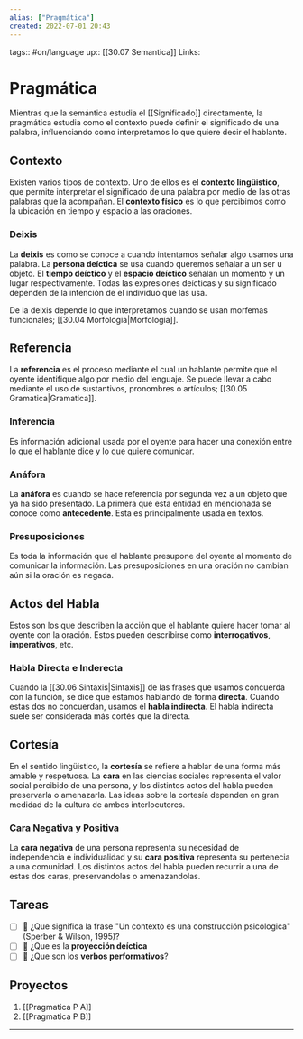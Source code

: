 ```yaml
---
alias: ["Pragmática"]
created: 2022-07-01 20:43
---
```

tags:: #on/language 
up:: [[30.07 Semantica]]
Links: 
# Pragmática
Mientras que la semántica estudia el [[Significado]] directamente, la pragmática estudia como el contexto puede definir el significado de una palabra, influenciando como interpretamos lo que quiere decir el hablante.

## Contexto
Existen varios tipos de contexto. Uno de ellos es el **contexto lingüistico**, que permite interpretar el significado de una palabra por medio de las otras palabras que la acompañan. El **contexto físico** es lo que percibimos como la ubicación en tiempo y espacio a las oraciones.

### Deixis
La **deixis** es como se conoce a cuando intentamos señalar algo usamos una palabra. La **persona deíctica** se usa cuando queremos señalar a un ser u objeto. El **tiempo deíctico** y el **espacio deíctico** señalan un momento y un lugar respectivamente. Todas las expresiones deícticas y su significado dependen de la intención de el individuo que las usa.

De la deixis depende lo que interpretamos cuando se usan morfemas funcionales; [[30.04 Morfologia|Morfología]].

## Referencia
La **referencia** es el proceso mediante el cual un hablante permite que el oyente identifique algo por medio del lenguaje. Se puede llevar a cabo mediante el uso de sustantivos, pronombres o artículos; [[30.05 Gramatica|Gramatica]].

### Inferencia
Es información adicional usada por el oyente para hacer una conexión entre lo que el hablante dice y lo que quiere comunicar.

### Anáfora
La **anáfora** es cuando se hace referencia por segunda vez a un objeto que ya ha sido presentado. La primera que esta entidad en mencionada se conoce como **antecedente**. Esta es principalmente usada en textos.

### Presuposiciones
Es toda la información que el hablante presupone del oyente al momento de comunicar la información. Las presuposiciones en una oración no cambian aún si la oración es negada.

## Actos del Habla
Estos son los que describen la acción que el hablante quiere hacer tomar al oyente con la oración. Estos pueden describirse como **interrogativos**, **imperativos**, etc.

### Habla Directa e Inderecta
Cuando la [[30.06 Sintaxis|Sintaxis]] de las frases que usamos concuerda con la función, se dice que estamos hablando de forma **directa**. Cuando estas dos no concuerdan, usamos el **habla indirecta**. El habla indirecta suele ser considerada más cortés que la directa.

## Cortesía
En el sentido lingüistico, la **cortesía** se refiere a hablar de una forma más amable y respetuosa. La **cara** en las ciencias sociales representa el valor social percibido de una persona, y los distintos actos del habla pueden preservarla o amenazarla. Las ideas sobre la cortesía dependen en gran medidad de la cultura de ambos interlocutores.

### Cara Negativa y Positiva
La **cara negativa** de una persona representa su necesidad de independencia e individualidad y su **cara positiva** representa su pertenecia a una comunidad. Los distintos actos del habla pueden recurrir a una de estas dos caras, preservandolas o amenazandolas.

## Tareas
- [ ] 🔽 ¿Que significa la frase "Un contexto es una construcción psicologica" (Sperber & Wilson, 1995)? 
- [ ] 🔽 ¿Que es la **proyección deíctica**
- [ ] 🔽 ¿Que son los **verbos performativos**?

## Proyectos
1. [[Pragmatica P A]]
2. [[Pragmatica P B]]
___
